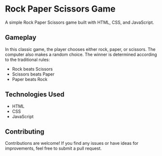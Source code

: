 # Rock Paper Scissors Game

A simple Rock Paper Scissors game built with HTML, CSS, and JavaScript.

## Gameplay

In this classic game, the player chooses either rock, paper, or scissors. The computer also makes a random choice. The winner is determined according to the traditional rules:
- Rock beats Scissors
- Scissors beats Paper
- Paper beats Rock

## Technologies Used

- HTML
- CSS
- JavaScript

## Contributing

Contributions are welcome! If you find any issues or have ideas for improvements, feel free to submit a pull request.